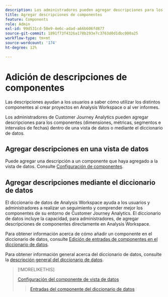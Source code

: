 ```yaml
---
description: Los administradores pueden agregar descripciones para los componentes en la vista de datos o mediante el diccionario de datos
title: Agregar descripciones de componentes
feature: Components
role: Admin
exl-id: 99d531cd-50e9-4e6c-adad-a66b606fd877
source-git-commit: 1891f73f4326a178b293e7c3763d0d1dbc000a25
workflow-type: tm+mt
source-wordcount: '174'
ht-degree: 12%

---
```


# Adición de descripciones de componentes

Las descripciones ayudan a los usuarios a saber cómo utilizar los distintos componentes al crear proyectos en Analysis Workspace o al ver informes.

Los administradores de Customer Journey Analytics pueden agregar descripciones para los componentes (dimensiones, métricas, segmentos e intervalos de fechas) dentro de una vista de datos o mediante el diccionario de datos.

## Agregar descripciones en una vista de datos

Puede agregar una descripción a un componente que haya agregado a la vista de datos. Consulte [Configuración de componentes](/help/data-views/component-settings/overview.md).

## Agregar descripciones mediante el diccionario de datos

El diccionario de datos de Analysis Workspace ayuda a los usuarios y administradores a realizar un seguimiento y comprender mejor los componentes de su entorno de Customer Journey Analytics. El diccionario de datos incluye la capacidad, para administradores, de agregar descripciones de componentes directamente en Analysis Workspace.

Para obtener información acerca de cómo añadir un componente en el diccionario de datos, consulte [Edición de entradas de componentes en el diccionario de datos](/help/components/data-dictionary/edit-entries-data-dictionary.md).

Para obtener información general acerca del diccionario de datos, consulte la [descripción general del diccionario de datos](/help/components/data-dictionary/data-dictionary-overview.md).

>[!MORELIKETHIS]
>
>[Configuración del componente de vista de datos](/help/data-views/component-settings/overview.md)
>>[Entradas del componente del diccionario de datos](/help/components/data-dictionary/edit-entries-data-dictionary.md)
>
